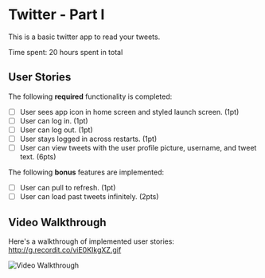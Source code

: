 # Twitter - Part I

This is a basic twitter app to read your tweets.

Time spent: 20 hours spent in total

## User Stories

The following **required** functionality is completed:

- [ ] User sees app icon in home screen and styled launch screen. (1pt)
- [ ] User can log in. (1pt)
- [ ] User can log out. (1pt)
- [ ] User stays logged in across restarts. (1pt)
- [ ] User can view tweets with the user profile picture, username, and tweet text. (6pts)

The following **bonus** features are implemented:

- [ ] User can pull to refresh. (1pt)
- [ ] User can load past tweets infinitely. (2pts)

## Video Walkthrough

Here's a walkthrough of implemented user stories:
http://g.recordit.co/viE0KIkgXZ.gif

<img src='http://i.imgur.com/link/to/your/gif/file.gif' title='Video Walkthrough' width='' alt='Video Walkthrough' />
